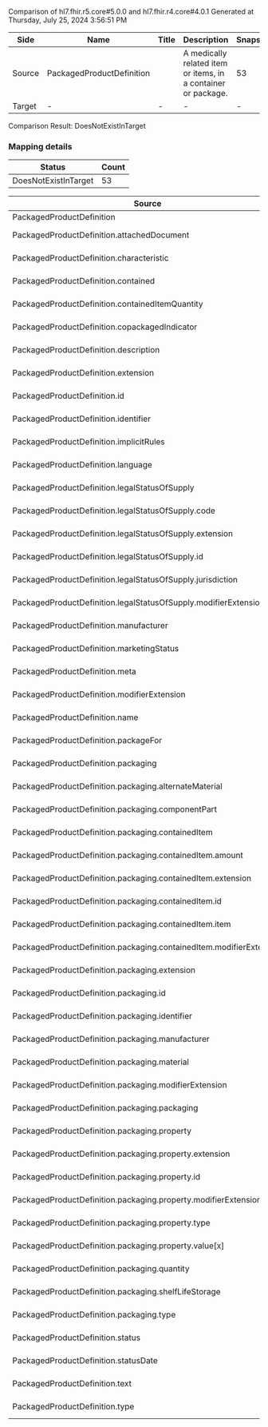 Comparison of hl7.fhir.r5.core#5.0.0 and hl7.fhir.r4.core#4.0.1
Generated at Thursday, July 25, 2024 3:56:51 PM

| Side | Name | Title | Description | Snapshot | Differential |
| --- | --- | --- | --- | --- | --- |
| Source | PackagedProductDefinition |  | A medically related item or items, in a container or package. | 53 | 33 |
| Target | - | - | - | - | - |


Comparison Result: DoesNotExistInTarget


### Mapping details

| Status | Count |
| ------ | ----- |
DoesNotExistInTarget | 53 |


| Source | Target | Status | Message |
| ------ | ------ | ------ | ------- |
| PackagedProductDefinition | - | DoesNotExistInTarget | PackagedProductDefinition does not exist in target and has no mapping |
| PackagedProductDefinition.attachedDocument | - | DoesNotExistInTarget | PackagedProductDefinition.attachedDocument does not exist in target and has no mapping |
| PackagedProductDefinition.characteristic | - | DoesNotExistInTarget | PackagedProductDefinition.characteristic does not exist in target and has no mapping |
| PackagedProductDefinition.contained | - | DoesNotExistInTarget | PackagedProductDefinition.contained does not exist in target and has no mapping |
| PackagedProductDefinition.containedItemQuantity | - | DoesNotExistInTarget | PackagedProductDefinition.containedItemQuantity does not exist in target and has no mapping |
| PackagedProductDefinition.copackagedIndicator | - | DoesNotExistInTarget | PackagedProductDefinition.copackagedIndicator does not exist in target and has no mapping |
| PackagedProductDefinition.description | - | DoesNotExistInTarget | PackagedProductDefinition.description does not exist in target and has no mapping |
| PackagedProductDefinition.extension | - | DoesNotExistInTarget | PackagedProductDefinition.extension does not exist in target and has no mapping |
| PackagedProductDefinition.id | - | DoesNotExistInTarget | PackagedProductDefinition.id does not exist in target and has no mapping |
| PackagedProductDefinition.identifier | - | DoesNotExistInTarget | PackagedProductDefinition.identifier does not exist in target and has no mapping |
| PackagedProductDefinition.implicitRules | - | DoesNotExistInTarget | PackagedProductDefinition.implicitRules does not exist in target and has no mapping |
| PackagedProductDefinition.language | - | DoesNotExistInTarget | PackagedProductDefinition.language does not exist in target and has no mapping |
| PackagedProductDefinition.legalStatusOfSupply | - | DoesNotExistInTarget | PackagedProductDefinition.legalStatusOfSupply does not exist in target and has no mapping |
| PackagedProductDefinition.legalStatusOfSupply.code | - | DoesNotExistInTarget | PackagedProductDefinition.legalStatusOfSupply.code does not exist in target and has no mapping |
| PackagedProductDefinition.legalStatusOfSupply.extension | - | DoesNotExistInTarget | PackagedProductDefinition.legalStatusOfSupply.extension does not exist in target and has no mapping |
| PackagedProductDefinition.legalStatusOfSupply.id | - | DoesNotExistInTarget | PackagedProductDefinition.legalStatusOfSupply.id does not exist in target and has no mapping |
| PackagedProductDefinition.legalStatusOfSupply.jurisdiction | - | DoesNotExistInTarget | PackagedProductDefinition.legalStatusOfSupply.jurisdiction does not exist in target and has no mapping |
| PackagedProductDefinition.legalStatusOfSupply.modifierExtension | - | DoesNotExistInTarget | PackagedProductDefinition.legalStatusOfSupply.modifierExtension does not exist in target and has no mapping |
| PackagedProductDefinition.manufacturer | - | DoesNotExistInTarget | PackagedProductDefinition.manufacturer does not exist in target and has no mapping |
| PackagedProductDefinition.marketingStatus | - | DoesNotExistInTarget | PackagedProductDefinition.marketingStatus does not exist in target and has no mapping |
| PackagedProductDefinition.meta | - | DoesNotExistInTarget | PackagedProductDefinition.meta does not exist in target and has no mapping |
| PackagedProductDefinition.modifierExtension | - | DoesNotExistInTarget | PackagedProductDefinition.modifierExtension does not exist in target and has no mapping |
| PackagedProductDefinition.name | - | DoesNotExistInTarget | PackagedProductDefinition.name does not exist in target and has no mapping |
| PackagedProductDefinition.packageFor | - | DoesNotExistInTarget | PackagedProductDefinition.packageFor does not exist in target and has no mapping |
| PackagedProductDefinition.packaging | - | DoesNotExistInTarget | PackagedProductDefinition.packaging does not exist in target and has no mapping |
| PackagedProductDefinition.packaging.alternateMaterial | - | DoesNotExistInTarget | PackagedProductDefinition.packaging.alternateMaterial does not exist in target and has no mapping |
| PackagedProductDefinition.packaging.componentPart | - | DoesNotExistInTarget | PackagedProductDefinition.packaging.componentPart does not exist in target and has no mapping |
| PackagedProductDefinition.packaging.containedItem | - | DoesNotExistInTarget | PackagedProductDefinition.packaging.containedItem does not exist in target and has no mapping |
| PackagedProductDefinition.packaging.containedItem.amount | - | DoesNotExistInTarget | PackagedProductDefinition.packaging.containedItem.amount does not exist in target and has no mapping |
| PackagedProductDefinition.packaging.containedItem.extension | - | DoesNotExistInTarget | PackagedProductDefinition.packaging.containedItem.extension does not exist in target and has no mapping |
| PackagedProductDefinition.packaging.containedItem.id | - | DoesNotExistInTarget | PackagedProductDefinition.packaging.containedItem.id does not exist in target and has no mapping |
| PackagedProductDefinition.packaging.containedItem.item | - | DoesNotExistInTarget | PackagedProductDefinition.packaging.containedItem.item does not exist in target and has no mapping |
| PackagedProductDefinition.packaging.containedItem.modifierExtension | - | DoesNotExistInTarget | PackagedProductDefinition.packaging.containedItem.modifierExtension does not exist in target and has no mapping |
| PackagedProductDefinition.packaging.extension | - | DoesNotExistInTarget | PackagedProductDefinition.packaging.extension does not exist in target and has no mapping |
| PackagedProductDefinition.packaging.id | - | DoesNotExistInTarget | PackagedProductDefinition.packaging.id does not exist in target and has no mapping |
| PackagedProductDefinition.packaging.identifier | - | DoesNotExistInTarget | PackagedProductDefinition.packaging.identifier does not exist in target and has no mapping |
| PackagedProductDefinition.packaging.manufacturer | - | DoesNotExistInTarget | PackagedProductDefinition.packaging.manufacturer does not exist in target and has no mapping |
| PackagedProductDefinition.packaging.material | - | DoesNotExistInTarget | PackagedProductDefinition.packaging.material does not exist in target and has no mapping |
| PackagedProductDefinition.packaging.modifierExtension | - | DoesNotExistInTarget | PackagedProductDefinition.packaging.modifierExtension does not exist in target and has no mapping |
| PackagedProductDefinition.packaging.packaging | - | DoesNotExistInTarget | PackagedProductDefinition.packaging.packaging does not exist in target and has no mapping |
| PackagedProductDefinition.packaging.property | - | DoesNotExistInTarget | PackagedProductDefinition.packaging.property does not exist in target and has no mapping |
| PackagedProductDefinition.packaging.property.extension | - | DoesNotExistInTarget | PackagedProductDefinition.packaging.property.extension does not exist in target and has no mapping |
| PackagedProductDefinition.packaging.property.id | - | DoesNotExistInTarget | PackagedProductDefinition.packaging.property.id does not exist in target and has no mapping |
| PackagedProductDefinition.packaging.property.modifierExtension | - | DoesNotExistInTarget | PackagedProductDefinition.packaging.property.modifierExtension does not exist in target and has no mapping |
| PackagedProductDefinition.packaging.property.type | - | DoesNotExistInTarget | PackagedProductDefinition.packaging.property.type does not exist in target and has no mapping |
| PackagedProductDefinition.packaging.property.value[x] | - | DoesNotExistInTarget | PackagedProductDefinition.packaging.property.value[x] does not exist in target and has no mapping |
| PackagedProductDefinition.packaging.quantity | - | DoesNotExistInTarget | PackagedProductDefinition.packaging.quantity does not exist in target and has no mapping |
| PackagedProductDefinition.packaging.shelfLifeStorage | - | DoesNotExistInTarget | PackagedProductDefinition.packaging.shelfLifeStorage does not exist in target and has no mapping |
| PackagedProductDefinition.packaging.type | - | DoesNotExistInTarget | PackagedProductDefinition.packaging.type does not exist in target and has no mapping |
| PackagedProductDefinition.status | - | DoesNotExistInTarget | PackagedProductDefinition.status does not exist in target and has no mapping |
| PackagedProductDefinition.statusDate | - | DoesNotExistInTarget | PackagedProductDefinition.statusDate does not exist in target and has no mapping |
| PackagedProductDefinition.text | - | DoesNotExistInTarget | PackagedProductDefinition.text does not exist in target and has no mapping |
| PackagedProductDefinition.type | - | DoesNotExistInTarget | PackagedProductDefinition.type does not exist in target and has no mapping |

